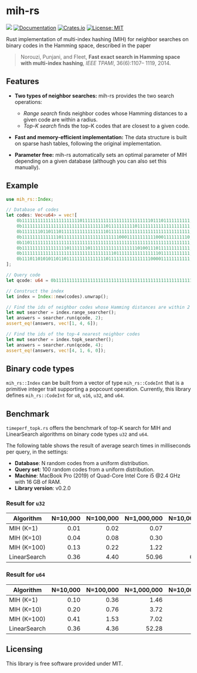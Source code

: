 # mih-rs

![](https://github.com/kampersanda/mih-rs/actions/workflows/rust.yml/badge.svg)
[![Documentation](https://docs.rs/mih-rs/badge.svg)](https://docs.rs/mih-rs)
[![Crates.io](https://img.shields.io/crates/v/mih-rs.svg)](https://crates.io/crates/mih-rs)
[![License: MIT](https://img.shields.io/badge/license-MIT-blue.svg)](https://github.com/kampersanda/mih-rs/blob/master/LICENSE)

Rust implementation of multi-index hashing (MIH) for neighbor searches on binary codes in the Hamming space, described in the paper

> Norouzi, Punjani, and Fleet, **Fast exact search in Hamming space with multi-index hashing**, *IEEE TPAMI*, 36(6):1107– 1119, 2014.

## Features

- **Two types of neighbor searches:** mih-rs provides the two search operations:
  - *Range search* finds neighbor codes whose Hamming distances to a given code are within a radius.
  - *Top-K search* finds the top-K codes that are closest to a given code.

- **Fast and memory-efficient implementation:** The data structure is built on sparse hash tables, following the original implementation.

- **Parameter free:** mih-rs automatically sets an optimal parameter of MIH depending on a given database (although you can also set this manually).

## Example

```rust
use mih_rs::Index;

// Database of codes
let codes: Vec<u64> = vec![
    0b1111111111111111111111011111111111111111111111111011101111111111, // #zeros = 3
    0b1111111111111111111111111111111101111111111011111111111111111111, // #zeros = 2
    0b1111111011011101111111111111111101111111111111111111111111111111, // #zeros = 4
    0b1111111111111101111111111111111111111000111111111110001111111110, // #zeros = 8
    0b1101111111111111111111111111111111111111111111111111111111111111, // #zeros = 1
    0b1111111111111111101111111011111111111111111101001110111111111111, // #zeros = 6
    0b1111111111111111111111111111111111101111111111111111011111111111, // #zeros = 2
    0b1110110101011011011111111111111101111111111111111000011111111111, // #zeros = 11
];

// Query code
let qcode: u64 = 0b1111111111111111111111111111111111111111111111111111111111111111; // #zeros = 0

// Construct the index
let index = Index::new(codes).unwrap();

// Find the ids of neighbor codes whose Hamming distances are within 2
let mut searcher = index.range_searcher();
let answers = searcher.run(qcode, 2);
assert_eq!(answers, vec![1, 4, 6]);

// Find the ids of the top-4 nearest neighbor codes
let mut searcher = index.topk_searcher();
let answers = searcher.run(qcode, 4);
assert_eq!(answers, vec![4, 1, 6, 0]);
```

## Binary code types

`mih_rs::Index` can be built from a vector of type `mih_rs::CodeInt`
that is a primitive integer trait supporting a popcount operation.
Currently, this library defines `mih_rs::CodeInt` for `u8`, `u16`, `u32`, and `u64`.

## Benchmark

`timeperf_topk.rs` offers the benchmark of top-K search for MIH and LinearSearch algorithms on binary code types `u32` and `u64`.

The following table shows the result of average search times in milliseconds per query, in the settings:

- **Database**: N random codes from a uniform distribution.
- **Query set**: 100 random codes from a uniform distribution.
- **Machine**: MacBook Pro (2019) of Quad-Core Intel Core i5 @2.4 GHz with 16 GB of RAM.
- **Library version**: v0.2.0

### Result for `u32`

| Algorithm    | N=10,000 | N=100,000 | N=1,000,000 | N=10,000,000 |
| ------------ | -------: | --------: | ----------: | -----------: |
| MIH (K=1)    |     0.01 |      0.02 |        0.07 |         0.38 |
| MIH (K=10)   |     0.04 |      0.08 |        0.30 |         1.06 |
| MIH (K=100)  |     0.13 |      0.22 |        1.22 |         4.35 |
| LinearSearch |     0.36 |      4.40 |       50.96 |       626.87 |

### Result for `u64`

| Algorithm    | N=10,000 | N=100,000 | N=1,000,000 | N=10,000,000 |
| ------------ | -------: | --------: | ----------: | -----------: |
| MIH (K=1)    |     0.10 |      0.36 |        1.46 |          6.7 |
| MIH (K=10)   |     0.20 |      0.76 |        3.72 |         14.8 |
| MIH (K=100)  |     0.41 |      1.53 |        7.02 |         33.2 |
| LinearSearch |     0.36 |      4.36 |       52.28 |        629.1 |

## Licensing

This library is free software provided under MIT.

